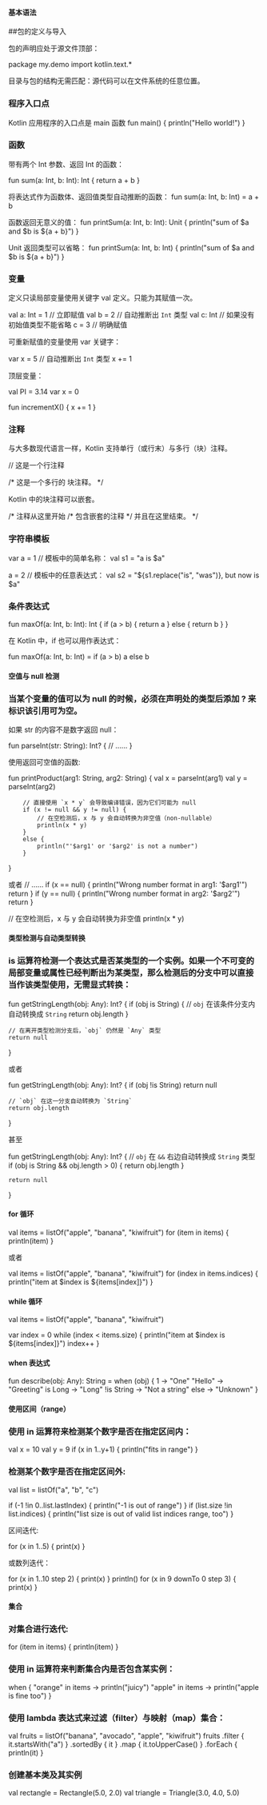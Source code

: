 #### 基本语法

##包的定义与导入

包的声明应处于源文件顶部：

package my.demo
import kotlin.text.*

目录与包的结构无需匹配：源代码可以在文件系统的任意位置。

### 程序入口点

Kotlin 应用程序的入口点是 main 函数
fun main() {
    println("Hello world!")
}

### 函数

带有两个 Int 参数、返回 Int 的函数：

fun sum(a: Int, b: Int): Int {
    return a + b
}

将表达式作为函数体、返回值类型自动推断的函数：
fun sum(a: Int, b: Int) = a + b

函数返回无意义的值：
fun printSum(a: Int, b: Int): Unit {
    println("sum of $a and $b is ${a + b}")
}

Unit 返回类型可以省略：
fun printSum(a: Int, b: Int) {
    println("sum of $a and $b is ${a + b}")
}

### 变量
定义只读局部变量使用关键字 val 定义。只能为其赋值一次。

val a: Int = 1  // 立即赋值
val b = 2   // 自动推断出 `Int` 类型
val c: Int  // 如果没有初始值类型不能省略
c = 3       // 明确赋值

可重新赋值的变量使用 var 关键字：

var x = 5 // 自动推断出 `Int` 类型
x += 1

顶层变量：

val PI = 3.14
var x = 0

fun incrementX() {
    x += 1
}

### 注释
与大多数现代语言一样，Kotlin 支持单行（或行末）与多行（块）注释。

// 这是一个行注释

/* 这是一个多行的
   块注释。 */

Kotlin 中的块注释可以嵌套。

/* 注释从这里开始
/* 包含嵌套的注释 */
并且在这里结束。 */

### 字符串模板

var a = 1
// 模板中的简单名称：
val s1 = "a is $a"

a = 2
// 模板中的任意表达式：
val s2 = "${s1.replace("is", "was")}, but now is $a"

### 条件表达式

fun maxOf(a: Int, b: Int): Int {
    if (a > b) {
        return a
    } else {
        return b
    }
}

在 Kotlin 中，if 也可以用作表达式：

fun maxOf(a: Int, b: Int) = if (a > b) a else b

#### 空值与 null 检测

### 当某个变量的值可以为 null 的时候，必须在声明处的类型后添加 ? 来标识该引用可为空。

如果 str 的内容不是数字返回 null：

fun parseInt(str: String): Int? {
    // ……
}

使用返回可空值的函数:

fun printProduct(arg1: String, arg2: String) {
        val x = parseInt(arg1)
        val y = parseInt(arg2)

        // 直接使用 `x * y` 会导致编译错误，因为它们可能为 null
        if (x != null && y != null) {
            // 在空检测后，x 与 y 会自动转换为非空值（non-nullable）
            println(x * y)
        }
        else {
            println("'$arg1' or '$arg2' is not a number")
        }
}

或者
// ……
if (x == null) {
    println("Wrong number format in arg1: '$arg1'")
    return
}
if (y == null) {
    println("Wrong number format in arg2: '$arg2'")
    return
}

// 在空检测后，x 与 y 会自动转换为非空值
println(x * y)

#### 类型检测与自动类型转换

### is 运算符检测一个表达式是否某类型的一个实例。如果一个不可变的局部变量或属性已经判断出为某类型，那么检测后的分支中可以直接当作该类型使用，无需显式转换：

fun getStringLength(obj: Any): Int? {
    if (obj is String) {
        // `obj` 在该条件分支内自动转换成 `String`
        return obj.length
    }

    // 在离开类型检测分支后，`obj` 仍然是 `Any` 类型
    return null
}

或者

fun getStringLength(obj: Any): Int? {
    if (obj !is String) return null

    // `obj` 在这一分支自动转换为 `String`
    return obj.length
}

甚至

fun getStringLength(obj: Any): Int? {
    // `obj` 在 `&&` 右边自动转换成 `String` 类型
    if (obj is String && obj.length > 0) {
      return obj.length
    }

    return null
}

#### for 循环

val items = listOf("apple", "banana", "kiwifruit")
for (item in items) {
    println(item)
}

或者

val items = listOf("apple", "banana", "kiwifruit")
for (index in items.indices) {
    println("item at $index is ${items[index]}")
}

#### while 循环

val items = listOf("apple", "banana", "kiwifruit")

var index = 0
while (index < items.size) {
    println("item at $index is ${items[index]}")
    index++
}

#### when 表达式

fun describe(obj: Any): String =
    when (obj) {
        1          -> "One"
        "Hello"    -> "Greeting"
        is Long    -> "Long"
        !is String -> "Not a string"
        else       -> "Unknown"
}

#### 使用区间（range）

### 使用 in 运算符来检测某个数字是否在指定区间内：

val x = 10
val y = 9
if (x in 1..y+1) {
    println("fits in range")
}


### 检测某个数字是否在指定区间外:

val list = listOf("a", "b", "c")

if (-1 !in 0..list.lastIndex) {
    println("-1 is out of range")
}
if (list.size !in list.indices) {
    println("list size is out of valid list indices range, too")
}

区间迭代:

for (x in 1..5) {
    print(x)
}

或数列迭代：

for (x in 1..10 step 2) {
    print(x)
}
println()
for (x in 9 downTo 0 step 3) {
    print(x)
}

#### 集合

### 对集合进行迭代:

for (item in items) {
    println(item)
}

### 使用 in 运算符来判断集合内是否包含某实例：

when {
    "orange" in items -> println("juicy")
    "apple" in items -> println("apple is fine too")
}


### 使用 lambda 表达式来过滤（filter）与映射（map）集合：

val fruits = listOf("banana", "avocado", "apple", "kiwifruit")
fruits
  .filter { it.startsWith("a") }
  .sortedBy { it }
  .map { it.toUpperCase() }
  .forEach { println(it) }

### 创建基本类及其实例

val rectangle = Rectangle(5.0, 2.0)
val triangle = Triangle(3.0, 4.0, 5.0)









